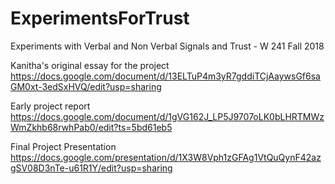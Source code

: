 # ExperimentsForTrust
Experiments with Verbal and Non Verbal Signals and Trust - W 241 Fall 2018

Kanitha's original essay for the project
https://docs.google.com/document/d/13ELTuP4m3yR7gddiTCjAaywsGf6saGM0xt-3edSxHVQ/edit?usp=sharing

Early project report
https://docs.google.com/document/d/1gVG162J_LP5J9707oLK0bLHRTMWzWmZkhb68rwhPab0/edit?ts=5bd61eb5

Final Project Presentation
https://docs.google.com/presentation/d/1X3W8Vph1zGFAg1VtQuQynF42azgSV08D3nTe-u61R1Y/edit?usp=sharing




